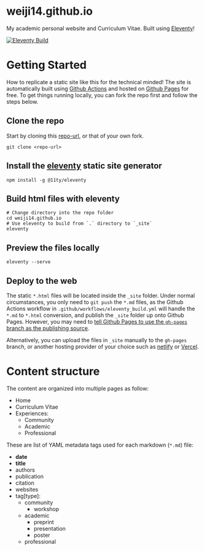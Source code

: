 # weiji14.github.io

My academic personal website and Curriculum Vitae.
Built using [Eleventy](https://11ty.io)!

[![Eleventy Build](https://github.com/weiji14/weiji14.github.io/workflows/Eleventy%20Build/badge.svg)](https://github.com/weiji14/weiji14.github.io/actions?query=workflow%3A%22Eleventy+Build%22)

# Getting Started

How to replicate a static site like this for the technical minded!
The site is automatically built using [Github Actions](https://github.com/actions)
and hosted on [Github Pages](https://pages.github.com/) for free.
To get things running locally, you can fork the repo first and follow the steps below.

## Clone the repo

Start by cloning this [repo-url](/../../), or that of your own fork.

    git clone <repo-url>

## Install the [eleventy](https://www.11ty.dev/docs/getting-started/) static site generator

    npm install -g @11ty/eleventy

## Build html files with eleventy

    # Change directory into the repo folder
    cd weiji14.github.io
    # Use eleventy to build from `.` directory to `_site`
    eleventy

## Preview the files locally

    eleventy --serve

## Deploy to the web

The static `*.html` files will be located inside the `_site` folder.
Under normal circumstances, you only need to `git push` the `*.md` files,
as the Github Actions workflow in `.github/workflows/eleventy_build.yml`
will handle the `*.md` to `*.html` conversion,
and publish the `_site` folder up onto Github Pages.
However, you may need to [tell Github Pages to use the `gh-pages` branch as the publishing source](https://help.github.com/en/github/working-with-github-pages/configuring-a-publishing-source-for-your-github-pages-site).

Alternatively, you can upload the files in `_site` manually to the `gh-pages`
branch, or another hosting provider of your choice such as
[netlify](https://www.netlify.com) or [Vercel](https://vercel.com).


# Content structure

The content are organized into multiple pages as follow:

- Home
- Curriculum Vitae
- Experiences:
  - Community
  - Academic
  - Professional

These are list of YAML metadata tags used for each markdown (`*.md`) file:

- **date**
- **title**
- authors
- publication
- citation
- websites
- tag[type]:
  - community
    - workshop
  - academic
    - preprint
    - presentation
    - poster
  - professional

